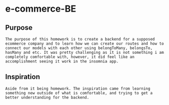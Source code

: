 # e-commerce-BE

## Purpose

    The purpose of this homework is to create a backend for a supposed ecommerce company and to learn how we can create our routes and how to connect our models with each other using belongToMany, belongsTo, hasMany and etc. It was pretty challenging as it is not something i am completely comfortable with, however, it did feel like an accomplishment seeing it work in the insomnia app.

## Inspiration

    Aside from it being homework. The inspiration came from learning something new outside of what is comfortable, and trying to get a better understanding for the backend.
